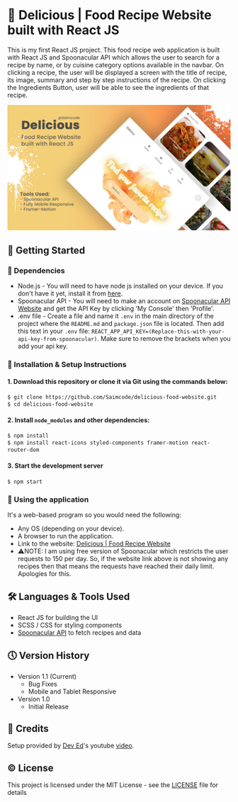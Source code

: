 # 🍕 Delicious | Food Recipe Website built with React JS

This is my first React JS project. This food recipe web application is built with React JS and Spoonacular API which allows the user to search for a recipe by name, or by cuisine category options available in the navbar. On clicking a recipe, the user will be displayed a screen with the title of recipe, its image, summary and step by step instructions of the recipe. On clicking the Ingredients Button, user will be able to see the ingredients of that recipe.

![🍕 Delicious | Food Recipe Website built with React JS](https://github.com/Saimcode/delicious-food-website/blob/main/Food-App-Thumbnail.png?raw=true)

## 🔧 Getting Started

### 📍 Dependencies
* Node.js - You will need to have node js installed on your device. If you don't have it yet, install it from [here](https://nodejs.org/en/).
* Spoonacular API - You will need to make an account on [Spoonacular API Website](https://spoonacular.com/food-api) and get the API Key by clicking 'My Console' then 'Profile'.
* .env file - Create a file and name it `.env` in the main directory of the project where the `README.md` and `package.json` file is located. Then add this text in your `.env` file: `REACT_APP_API_KEY=(Replace-this-with-your-api-key-from-spoonacular)`. Make sure to remove the brackets when you add your api key.

### 📍 Installation & Setup Instructions

#### 1. Download this repository or clone it via Git using the commands below:

    $ git clone https://github.com/Saimcode/delicious-food-website.git
    $ cd delicious-food-website
    
#### 2. Install `node_modules` and other dependencies:

    $ npm install
    $ npm install react-icons styled-components framer-motion react-router-dom
    
#### 3. Start the development server

    $ npm start

### 📍 Using the application

It's a web-based program so you would need the following:

* Any OS (depending on your device).
* A browser to run the application.
* Link to the website: [Delicious | Food Recipe Website](https://admirable-figolla-2fc73f.netlify.app/)
* ⚠️NOTE: I am using free version of Spoonacular which restricts the user requests to 150 per day. So, if the website link above is not showing any recipes then that means the requests have reached their daily limit. Apologies for this.
## 🛠 Languages & Tools Used

* React JS for building the UI
* SCSS / CSS for styling components
* [Spoonacular API](https://spoonacular.com/food-api) to fetch recipes and data

## 🕔 Version History

* Version 1.1 (Current)
    * Bug Fixes
    * Mobile and Tablet Responsive
* Version 1.0
    * Initial Release

## 📝 Credits

Setup provided by [Dev Ed](https://github.com/developedbyed/)'s youtube [video](https://youtu.be/xc4uOzlndAk).

## ©️ License

This project is licensed under the MIT License - see the [LICENSE](LICENSE) file for details
